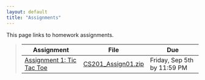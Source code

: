 ```yaml
---
layout: default
title: "Assignments"
---
```


This page links to homework assignments.

> Assignment | File | Due
> ---------- | ---- | ---
> [Assignment 1: Tic Tac Toe](assign/assign01.html) | [CS201\_Assign01.zip](CS201_Assign01.zip) | Friday, Sep 5th by 11:59 PM
